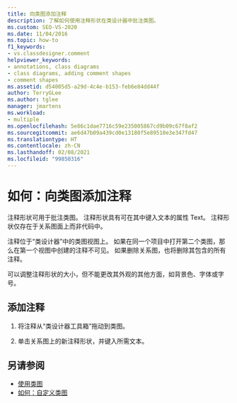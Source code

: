 ```yaml
---
title: 向类图添加注释
description: 了解如何使用注释形状在类设计器中批注类图。
ms.custom: SEO-VS-2020
ms.date: 11/04/2016
ms.topic: how-to
f1_keywords:
- vs.classdesigner.comment
helpviewer_keywords:
- annotations, class diagrams
- class diagrams, adding comment shapes
- comment shapes
ms.assetid: d54005d5-a29d-4c4e-b153-feb6e84dd44f
author: TerryGLee
ms.author: tglee
manager: jmartens
ms.workload:
- multiple
ms.openlocfilehash: 5e86c1dae7716c59e235005867cd9b09c67f8af2
ms.sourcegitcommit: ae6d47b09a439cd0e13180f5e89510e3e347fd47
ms.translationtype: HT
ms.contentlocale: zh-CN
ms.lasthandoff: 02/08/2021
ms.locfileid: "99850316"
---
```

# <a name="how-to-add-comments-to-class-diagrams"></a>如何：向类图添加注释

注释形状可用于批注类图。 注释形状具有可在其中键入文本的属性 Text。 注释形状仅存在于关系图面上而非代码中。

注释位于“类设计器”中的类图视图上。 如果在同一个项目中打开第二个类图，那么在第一个视图中创建的注释不可见。 如果删除关系图，也将删除其包含的所有注释。

可以调整注释形状的大小，但不能更改其外观的其他方面，如背景色、字体或字号。

## <a name="to-add-a-comment"></a>添加注释

1. 将注释从“类设计器工具箱”拖动到类图。

2. 单击关系图上的新注释形状，并键入所需文本。

## <a name="see-also"></a>另请参阅

- [使用类图](designing-and-viewing-classes-and-types.md)
- [如何：自定义类图](how-to-customize-class-diagrams.md)
